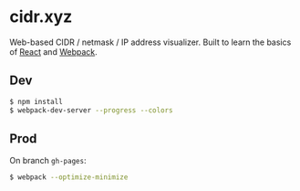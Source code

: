 # cidr.xyz

Web-based CIDR / netmask / IP address visualizer. Built to learn the basics of [React](https://facebook.github.io/react/) and [Webpack](https://webpack.github.io/docs/).

## Dev

```bash
$ npm install
$ webpack-dev-server --progress --colors
```

## Prod

On branch `gh-pages`:

```bash
$ webpack --optimize-minimize
```

